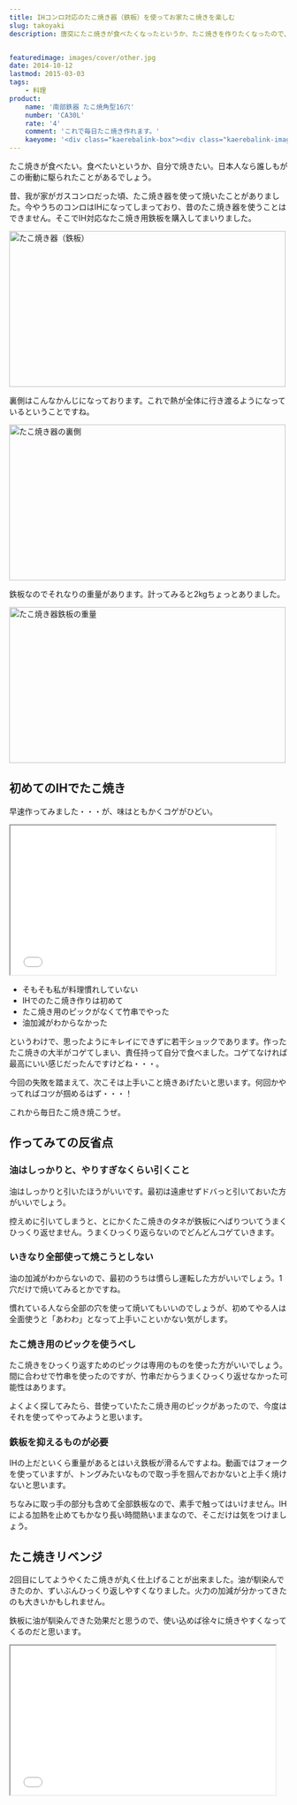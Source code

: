 ```yaml
---
title: IHコンロ対応のたこ焼き器（鉄板）を使ってお家たこ焼きを楽しむ
slug: takoyaki
description: 唐突にたこ焼きが食べたくなったというか、たこ焼きを作りたくなったので、IH対応の鉄板を買ってきて実際に作ってみました。最初はうまく焼けないかもしれませんが、使っていくうちに油が馴染んでうまく焼けるようになります。


featuredimage: images/cover/other.jpg
date: 2014-10-12
lastmod: 2015-03-03
tags: 
    - 料理
product:
    name: '南部鉄器 たこ焼角型16穴'
    number: 'CA30L'
    rate: '4'
    comment: 'これで毎日たこ焼き作れます。'
    kaeyome: '<div class="kaerebalink-box"><div class="kaerebalink-image"><a href="http://www.amazon.co.jp/exec/obidos/ASIN/B002LSFWCA/illusionspace-22/ref=nosim/" rel="nofollow" target="_blank"><img src="http://ecx.images-amazon.com/images/I/11IHwqVLfFL._SL160_.jpg" style="border: none;" /></a></div><div class="kaerebalink-info"><div class="kaerebalink-name"><a href="http://www.amazon.co.jp/exec/obidos/ASIN/B002LSFWCA/illusionspace-22/ref=nosim/" rel="nofollow" target="_blank">南部鉄器 たこ焼角型16穴 CA30L</a><div class="kaerebalink-powered-date">posted with <a href="http://kaereba.com" rel="nofollow" target="_blank">カエレバ</a></div></div><div class="kaerebalink-detail"> 及源     </div><div class="kaerebalink-link1"><div class="shoplinkamazon"><a href="http://www.amazon.co.jp/gp/search?keywords=%82%BD%82%B1%8F%C4%82%AB%81%40CA30L&__mk_ja_JP=%83J%83%5E%83J%83i&tag=illusionspace-22" rel="nofollow" target="_blank" title="アマゾン" >Amazon</a></div><div class="shoplinkrakuten"><a href="http://hb.afl.rakuten.co.jp/hgc/0e95387f.f2aef20d.0e953880.25e412bd/?pc=http%3A%2F%2Fsearch.rakuten.co.jp%2Fsearch%2Fmall%2F%25E3%2581%259F%25E3%2581%2593%25E7%2584%25BC%25E3%2581%258D%25E3%2580%2580CA30L%2F-%2Ff.1-p.1-s.1-sf.0-st.A-v.2%3Fx%3D0%26scid%3Daf_ich_link_urltxt%26m%3Dhttp%3A%2F%2Fm.rakuten.co.jp%2F" rel="nofollow" target="_blank" title="楽天市場" >楽天市場</a></div></div></div><div class="booklink-footer" style="clear: left"></div></div>'
---
```


たこ焼きが食べたい。食べたいというか、自分で焼きたい。日本人なら誰しもがこの衝動に駆られたことがあるでしょう。

昔、我が家がガスコンロだった頃、たこ焼き器を使って焼いたことがありました。今やうちのコンロはIHになってしまっており、昔のたこ焼き器を使うことはできません。そこでIH対応なたこ焼き用鉄板を購入してまいりました。

<img src="https://wantit.gcreate.jp/wp-content/uploads/2014/10/a1f5a7799a19f460566d3b271df4fea3.jpg" alt="たこ焼き器（鉄板）" title="たこ焼き器（鉄板）.jpg" width="500" height="282" />

裏側はこんなかんじになっております。これで熱が全体に行き渡るようになっているということですね。

<img src="https://wantit.gcreate.jp/wp-content/uploads/2014/10/4a3789a6ec887b35aa79fda76efcb2f2.jpg" alt="たこ焼き器の裏側" title="たこ焼き器の裏側.jpg" width="500" height="282" />

鉄板なのでそれなりの重量があります。計ってみると2kgちょっとありました。

<img src="https://wantit.gcreate.jp/wp-content/uploads/2014/10/4e67655cd123639826c17e782f232a90.jpg" alt="たこ焼き器鉄板の重量" title="たこ焼き器鉄板の重量.jpg" width="500" height="282" />


## 初めてのIHでたこ焼き


早速作ってみました・・・が、味はともかくコゲがひどい。

<iframe width="480" height="270" src="//www.youtube.com/embed/e1XY2skQ2VQ" allowfullscreen></iframe>

<ul>
<li>そもそも私が料理慣れしていない</li>
<li>IHでのたこ焼き作りは初めて</li>
<li>たこ焼き用のピックがなくて竹串でやった</li>
<li>油加減がわからなかった</li>
</ul>
というわけで、思ったようにキレイにできずに若干ショックであります。作ったたこ焼きの大半がコゲてしまい、責任持って自分で食べました。コゲてなければ最高にいい感じだったんですけどね・・・。

今回の失敗を踏まえて、次こそは上手いこと焼きあげたいと思います。何回かやってればコツが掴めるはず・・・！

これから毎日たこ焼き焼こうぜ。


## 作ってみての反省点



### 油はしっかりと、やりすぎなくらい引くこと


油はしっかりと引いたほうがいいです。最初は遠慮せずドバっと引いておいた方がいいでしょう。

控えめに引いてしまうと、とにかくたこ焼きのタネが鉄板にへばりついてうまくひっくり返せません。うまくひっくり返らないのでどんどんコゲていきます。


### いきなり全部使って焼こうとしない


油の加減がわからないので、最初のうちは慣らし運転した方がいいでしょう。1穴だけで焼いてみるとかですね。

慣れている人なら全部の穴を使って焼いてもいいのでしょうが、初めてやる人は全面使うと「あわわ」となって上手いこといかない気がします。


### たこ焼き用のピックを使うべし


たこ焼きをひっくり返すためのピックは専用のものを使った方がいいでしょう。間に合わせで竹串を使ったのですが、竹串だからうまくひっくり返せなかった可能性はあります。

よくよく探してみたら、昔使っていたたこ焼き用のピックがあったので、今度はそれを使ってやってみようと思います。


### 鉄板を抑えるものが必要


IHの上だといくら重量があるとはいえ鉄板が滑るんですよね。動画ではフォークを使っていますが、トングみたいなもので取っ手を掴んでおかないと上手く焼けないと思います。

ちなみに取っ手の部分も含めて全部鉄板なので、素手で触ってはいけません。IHによる加熱を止めてもかなり長い時間熱いままなので、そこだけは気をつけましょう。


## たこ焼きリベンジ


2回目にしてようやくたこ焼きが丸く仕上げることが出来ました。油が馴染んできたのか、ずいぶんひっくり返しやすくなりました。火力の加減が分かってきたのも大きいかもしれません。

鉄板に油が馴染んできた効果だと思うので、使い込めば徐々に焼きやすくなってくるのだと思います。

<iframe width="480" height="270" src="//www.youtube.com/embed/cb5H_pxQg-k" allowfullscreen></iframe>


  